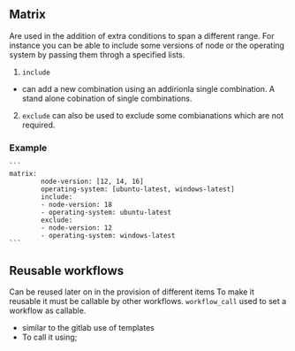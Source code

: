 ## Matrix
Are used in the addition of extra conditions to span a different range. For instance you can be able to include some versions of node or the operating system by passing them throgh a specified lists.
1. `include`
- can add a new combination using an addirionla single combination. A stand alone cobination of single combinations.
2. `exclude` can also be used to exclude some combianations which are not required.
### Example
    ```
    matrix:
            node-version: [12, 14, 16]
            operating-system: [ubuntu-latest, windows-latest]
            include:
            - node-version: 18
            - operating-system: ubuntu-latest
            exclude:
            - node-version: 12
            - operating-system: windows-latest
    ```


## Reusable workflows
Can be reused later on in the provision of different items
To make it reusable it must be callable by other workflows.
`workflow_call` used to set a workflow as callable. 
- similar to the gitlab use of templates
- To call it using;
 ```uses: ./.github/workflows/reusable.yml
 ```